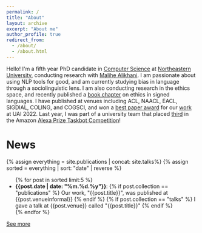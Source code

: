 ```yaml
---
permalink: /
title: "About"
layout: archive
excerpt: "About me"
author_profile: true
redirect_from: 
  - /about/
  - /about.html
---
```



Hello! I'm a fifth year PhD candidate in [Computer Science](https://www.khoury.northeastern.edu/) at [Northeastern University](https://www.northeastern.edu/), conducting research with [Malihe Alikhani](https://www.malihealikhani.com/). I am passionate about using NLP tools for good, and am currently studying bias in language through a sociolinguistic lens. I am also conducting research in the ethics space, and recently published a [book chapter](https://link.springer.com/chapter/10.1007/978-3-031-47362-3_3) on ethics in signed languages. I have published at venues including ACL, NAACL, EACL, SIGDIAL, COLING, and COGSCI, and won a [best paper award](https://www.sci.pitt.edu/news/sci-graduate-students-faculty-member-win-best-paper-award-uai-2022) for our [work](https://proceedings.mlr.press/v180/sicilia22a/sicilia22a.pdf) at UAI 2022. Last year, I was part of a university team that placed [third](https://www.amazon.science/alexa-prize/taskbot-challenge/2022) in the Amazon [Alexa Prize Taskbot Competition](https://www.amazon.science/alexa-prize/taskbot-challenge)!



News
======

{% assign everything = site.publications | concat: site.talks%}
{% assign sorted = everything | sort: "date" | reverse %}

<div class="news">
<link rel="stylesheet" href="https://maxcdn.bootstrapcdn.com/font-awesome/4.5.0/css/font-awesome.min.css">
<ul>{% for post in sorted limit:5 %}
  <li><b>{{post.date | date: "%m.%d.%y"}}</b>: 
  {% if post.collection == "publications" %}
    Our work, "{{post.title}}", was published at {{post.venueinformal}} 
  {% endif %}
  {% if post.collection == "talks" %}
    I gave a talk at {{post.venue}} called "{{post.title}}"
  {% endif %}</li>
{% endfor %}</ul>
</div>

[See more](katherine-atwell.github.io/news)
